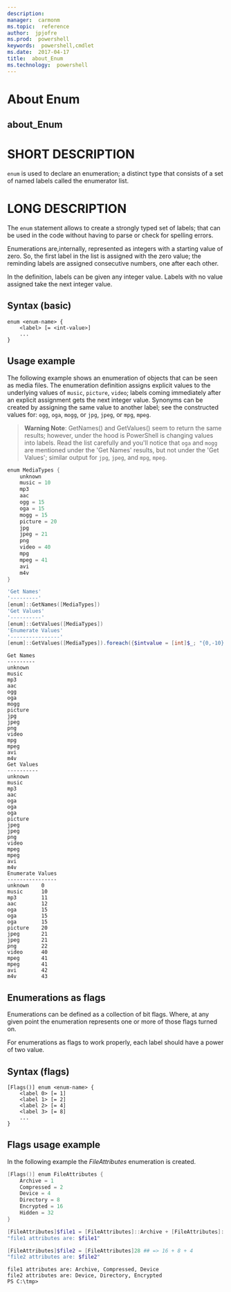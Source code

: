 ```yaml
---
description:  
manager:  carmonm
ms.topic:  reference
author:  jpjofre
ms.prod:  powershell
keywords:  powershell,cmdlet
ms.date:  2017-04-17
title:  about_Enum
ms.technology:  powershell
---
```


# About Enum
## about_Enum


# SHORT DESCRIPTION

`enum` is used to declare an enumeration;
a distinct type that consists of a set of named labels called the
enumerator list.

# LONG DESCRIPTION

The `enum` statement allows to create a strongly typed set of labels;
that can be used in the code without having to parse or check for
spelling errors.

Enumerations are,internally, represented as integers with a starting
value of zero.
So, the first label in the list is assigned with the zero value;
the reminding labels are assigned consecutive numbers, one after each other.

In the definition, labels can be given any integer value. Labels with
no value assigned take the next integer value.

## Syntax (basic)

```syntax
enum <enum-name> {
    <label> [= <int-value>]
    ...
}
```

## Usage example

The following example shows an enumeration of objects
that can be seen as media files.
The enumeration definition assigns explicit values to the underlying
values of `music`, `picture`, `video`; labels coming immediately
after an explicit assignment gets the next integer value.
Synonyms can be created by assigning the same value to another label;
see the constructed values for: `ogg`, `oga`, `mogg`, or `jpg`, `jpeg`,
or `mpg`, `mpeg`.

> **Warning Note**: GetNames() and GetValues() seem to return the same results;
> however, under the hood is PowerShell is changing values into labels.
> Read the list carefully and you'll notice that `oga` and `mogg` are
> mentioned under the 'Get Names' results, but not under the 'Get Values';
> similar output for `jpg`, `jpeg`, and `mpg`, `mpeg`.

```PowerShell
enum MediaTypes {
    unknown
    music = 10
    mp3
    aac
    ogg = 15
    oga = 15
    mogg = 15
    picture = 20
    jpg
    jpeg = 21
    png
    video = 40
    mpg
    mpeg = 41
    avi
    m4v
}

'Get Names'
'---------'
[enum]::GetNames([MediaTypes])
'Get Values'
'----------'
[enum]::GetValues([MediaTypes])
'Enumerate Values'
'----------------'
[enum]::GetValues([MediaTypes]).foreach({$intvalue = [int]$_; "{0,-10} {1}" -f $_,$intvalue})

```

```output
Get Names
---------
unknown
music
mp3
aac
ogg
oga
mogg
picture
jpg
jpeg
png
video
mpg
mpeg
avi
m4v
Get Values
----------
unknown
music
mp3
aac
oga
oga
oga
picture
jpeg
jpeg
png
video
mpeg
mpeg
avi
m4v
Enumerate Values
----------------
unknown    0
music      10
mp3        11
aac        12
oga        15
oga        15
oga        15
picture    20
jpeg       21
jpeg       21
png        22
video      40
mpeg       41
mpeg       41
avi        42
m4v        43
```

## Enumerations as flags

Enumerations can be defined as a collection of bit flags.
Where, at any given point the enumeration represents one or more of
those flags turned on.

For enumerations as flags to work properly, each label should have a power of
two value.

## Syntax (flags)

```syntax
[Flags()] enum <enum-name> {
    <label 0> [= 1]
    <label 1> [= 2]
    <label 2> [= 4]
    <label 3> [= 8]
    ...
}
```

## Flags usage example

In the following example the *FileAttributes* enumeration is created.

 ```PowerShell
 [Flags()] enum FileAttributes {
     Archive = 1
     Compressed = 2
     Device = 4
     Directory = 8
     Encrypted = 16
     Hidden = 32
 }

[FileAttributes]$file1 = [FileAttributes]::Archive + [FileAttributes]::Compressed + [FileAttributes]::Device
"file1 attributes are: $file1"

[FileAttributes]$file2 = [FileAttributes]28 ## => 16 + 8 + 4
"file2 attributes are: $file2"
 ```

```output
file1 attributes are: Archive, Compressed, Device
file2 attributes are: Device, Directory, Encrypted
PS C:\tmp>

```